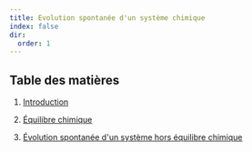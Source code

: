 ```yaml
---
title: Evolution spontanée d'un système chimique
index: false
dir:
  order: 1
---
```


## Table des matières

1. [Introduction](introduction.md)

2. [Équilibre chimique](equilibre-chimique.md)

3. [Évolution spontanée d'un système hors équilibre chimique](evolution-spontanee-dun-systeme-hors-equilibre-chimique.md)
